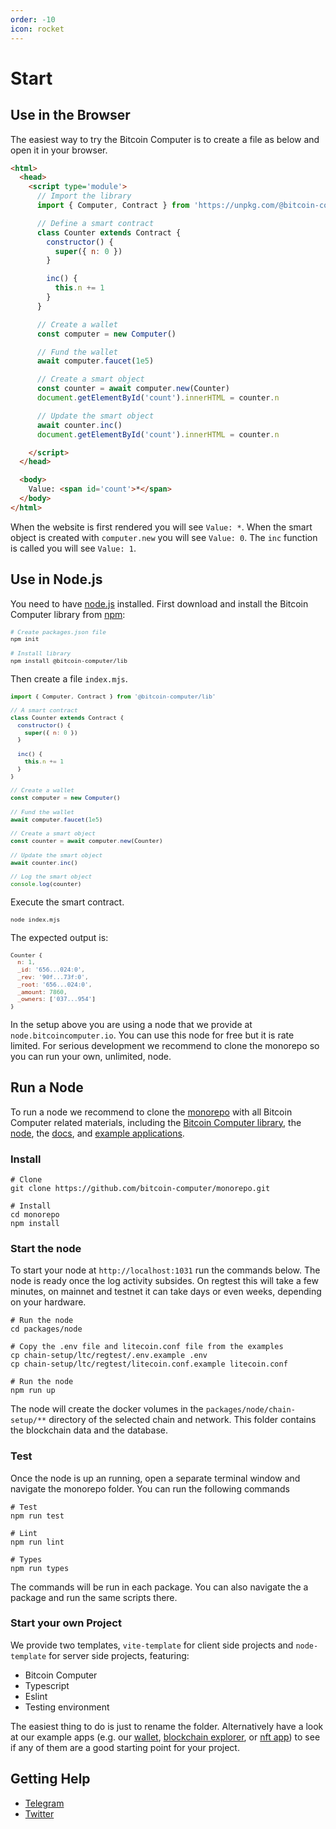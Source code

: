 ```yaml
---
order: -10
icon: rocket
---
```



# Start

## Use in the Browser

The easiest way to try the Bitcoin Computer is to create a file as below and open it in your browser.

```html
<html>
  <head>
    <script type='module'>
      // Import the library
      import { Computer, Contract } from 'https://unpkg.com/@bitcoin-computer/lib/dist/bc-lib.browser.min.mjs'

      // Define a smart contract
      class Counter extends Contract {
        constructor() {
          super({ n: 0 })
        }

        inc() {
          this.n += 1
        }
      }

      // Create a wallet
      const computer = new Computer()

      // Fund the wallet
      await computer.faucet(1e5)

      // Create a smart object
      const counter = await computer.new(Counter)
      document.getElementById('count').innerHTML = counter.n

      // Update the smart object
      await counter.inc()
      document.getElementById('count').innerHTML = counter.n

    </script>
  </head>

  <body>
    Value: <span id='count'>*</span>
  </body>
</html>
```

When the website is first rendered you will see `Value: *`. When the smart object is created with `computer.new` you will see `Value: 0`. The `inc` function is called you will see `Value: 1`.

## Use in Node.js

You need to have [node.js](https://nodejs.org/en/) installed. First download and install the Bitcoin Computer library from [npm](https://docs.npmjs.com/downloading-and-installing-node-js-and-npm):

<font size=1>

```bash Terminal
# Create packages.json file
npm init

# Install library
npm install @bitcoin-computer/lib
```

</font>

Then create a file `index.mjs`.

<font size=1>

```js index.mjs
import { Computer, Contract } from '@bitcoin-computer/lib'

// A smart contract
class Counter extends Contract {
  constructor() {
    super({ n: 0 })
  }

  inc() {
    this.n += 1
  }
}

// Create a wallet
const computer = new Computer()

// Fund the wallet
await computer.faucet(1e5)

// Create a smart object
const counter = await computer.new(Counter)

// Update the smart object
await counter.inc()

// Log the smart object
console.log(counter)
```

</font>

Execute the smart contract.

<font size=1>

```bash Terminal
node index.mjs
```

</font>

The expected output is:

<font size=1>

```js Terminal
Counter {
  n: 1,
  _id: '656...024:0',
  _rev: '90f...73f:0',
  _root: '656...024:0',
  _amount: 7860,
  _owners: ['037...954']
}
```

</font>

In the setup above you are using a node that we provide at `node.bitcoincomputer.io`. You can use this node for free but it is rate limited. For serious development we recommend to clone the monorepo so you can run your own, unlimited, node.

## Run a Node

To run a node we recommend to clone the [monorepo](https://github.com/bitcoin-computer/monorepo#readme) with all Bitcoin Computer related materials, including the [Bitcoin Computer library](https://github.com/bitcoin-computer/monorepo/tree/main/packages/lib#readme), the [node](https://github.com/bitcoin-computer/monorepo/tree/main/packages/node#readme), the [docs](https://github.com/bitcoin-computer/monorepo/tree/main/packages/docs#readme), and [example applications](https://github.com/bitcoin-computer/monorepo/blob/main/packages/docs/apps.md).

### Install

```shell
# Clone
git clone https://github.com/bitcoin-computer/monorepo.git

# Install
cd monorepo
npm install
```

### Start the node

To start your node at `http://localhost:1031` run the commands below. The node is ready once the log activity subsides. On regtest this will take a few minutes, on mainnet and testnet it can take days or even weeks, depending on your hardware.

```shell
# Run the node
cd packages/node

# Copy the .env file and litecoin.conf file from the examples
cp chain-setup/ltc/regtest/.env.example .env
cp chain-setup/ltc/regtest/litecoin.conf.example litecoin.conf

# Run the node
npm run up
```

The node will create the docker volumes in the `packages/node/chain-setup/**` directory of the selected chain and network. This folder contains the blockchain data and the database.

### Test

Once the node is up an running, open a separate terminal window and navigate the monorepo folder. You can run the following commands

```shell
# Test
npm run test

# Lint
npm run lint

# Types
npm run types
```

The commands will be run in each package. You can also navigate the a package and run the same scripts there.

### Start your own Project

We provide two templates, `vite-template` for client side projects and `node-template` for server side projects, featuring:
* Bitcoin Computer
* Typescript
* Eslint
* Testing environment

The easiest thing to do is just to rename the folder. Alternatively have a look at our example apps (e.g. our [wallet](https://wallet.bitcoincomputer.io/), [blockchain explorer](https://explorer.bitcoincomputer.io/), or [nft app](https://nft.bitcoincomputer.io/)) to see if any of them are a good starting point for your project.

## Getting Help

* [Telegram](https://t.me/thebitcoincomputer)
* [Twitter](https://twitter.com/TheBitcoinToken)

